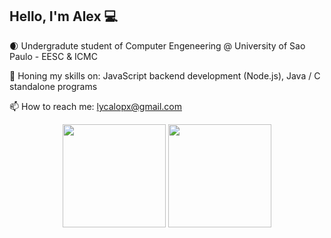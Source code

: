 ## Hello, I'm Alex 💻

🌒 Undergradute student of Computer Engeneering @ University of Sao Paulo - EESC & ICMC

🔭 Honing my skills on: JavaScript backend development (Node.js), Java / C standalone programs

📫 How to reach me: lycalopx@gmail.com

<div align="center">
  <img src="https://github-readme-stats.vercel.app/api?username=LycalopX&show_icons=true&theme=radical" height="165"/>
  <img src="https://github-readme-stats.vercel.app/api/top-langs/?username=LycalopX&layout=compact&theme=radical" height="165"/>
</div>



